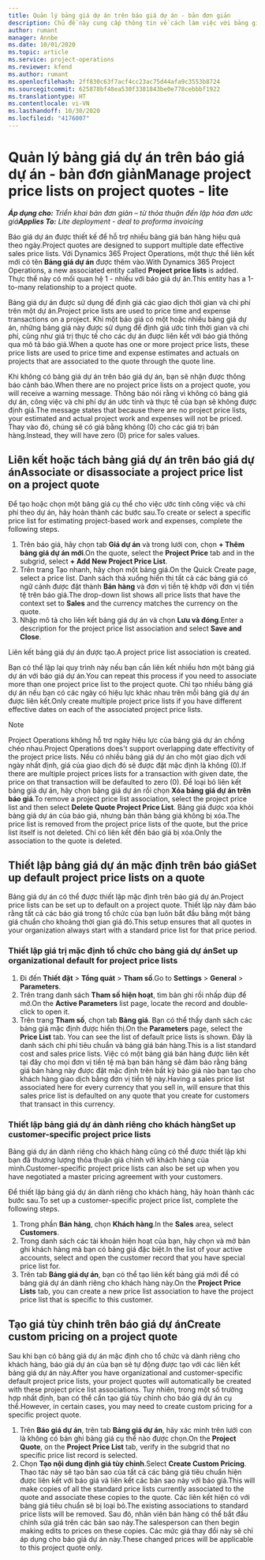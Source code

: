 ```yaml
---
title: Quản lý bảng giá dự án trên báo giá dự án - bản đơn giản
description: Chủ đề này cung cấp thông tin về cách làm việc với bảng giá dự án trên báo giá. (Sales)
author: rumant
manager: Annbe
ms.date: 10/01/2020
ms.topic: article
ms.service: project-operations
ms.reviewer: kfend
ms.author: rumant
ms.openlocfilehash: 2ff830c63f7acf4cc23ac75d44afa9c3553b8724
ms.sourcegitcommit: 625878bf48ea530f3381843be0e778cebbbf1922
ms.translationtype: HT
ms.contentlocale: vi-VN
ms.lasthandoff: 10/30/2020
ms.locfileid: "4176007"
---
```

# <a name="manage-project-price-lists-on-project-quotes---lite"></a><span data-ttu-id="9cba7-104">Quản lý bảng giá dự án trên báo giá dự án - bản đơn giản</span><span class="sxs-lookup"><span data-stu-id="9cba7-104">Manage project price lists on project quotes - lite</span></span>

<span data-ttu-id="9cba7-105">_**Áp dụng cho:** Triển khai bản đơn giản – từ thỏa thuận đến lập hóa đơn ước giá_</span><span class="sxs-lookup"><span data-stu-id="9cba7-105">_**Applies To:** Lite deployment - deal to proforma invoicing_</span></span>

<span data-ttu-id="9cba7-106">Báo giá dự án được thiết kế để hỗ trợ nhiều bảng giá bán hàng hiệu quả theo ngày.</span><span class="sxs-lookup"><span data-stu-id="9cba7-106">Project quotes are designed to support multiple date effective sales price lists.</span></span> <span data-ttu-id="9cba7-107">Với Dynamics 365 Project Operations, một thực thể liên kết mới có tên **Bảng giá dự án** được thêm vào.</span><span class="sxs-lookup"><span data-stu-id="9cba7-107">With Dynamics 365 Project Operations, a new associated entity called **Project price lists** is added.</span></span> <span data-ttu-id="9cba7-108">Thực thể này có mối quan hệ 1 - nhiều với báo giá dự án.</span><span class="sxs-lookup"><span data-stu-id="9cba7-108">This entity has a 1-to-many relationship to a project quote.</span></span>

<span data-ttu-id="9cba7-109">Bảng giá dự án được sử dụng để định giá các giao dịch thời gian và chi phí trên một dự án.</span><span class="sxs-lookup"><span data-stu-id="9cba7-109">Project price lists are used to price time and expense transactions on a project.</span></span> <span data-ttu-id="9cba7-110">Khi một báo giá có một hoặc nhiều bảng giá dự án, những bảng giá này được sử dụng để định giá ước tính thời gian và chi phí, cũng như giá trị thực tế cho các dự án được liên kết với báo giá thông qua mô tả báo giá.</span><span class="sxs-lookup"><span data-stu-id="9cba7-110">When a quote has one or more project price lists, these price lists are used to price time and expense estimates and actuals on projects that are associated to the quote through the quote line.</span></span>

<span data-ttu-id="9cba7-111">Khi không có bảng giá dự án trên báo giá dự án, bạn sẽ nhận được thông báo cảnh báo.</span><span class="sxs-lookup"><span data-stu-id="9cba7-111">When there are no project price lists on a project quote, you will receive a warning message.</span></span> <span data-ttu-id="9cba7-112">Thông báo nói rằng vì không có bảng giá dự án, công việc và chi phí dự án ước tính và thực tế của bạn sẽ không được định giá.</span><span class="sxs-lookup"><span data-stu-id="9cba7-112">The message states that because there are no project price lists, your estimated and actual project work and expenses will not be priced.</span></span> <span data-ttu-id="9cba7-113">Thay vào đó, chúng sẽ có giá bằng không (0) cho các giá trị bán hàng.</span><span class="sxs-lookup"><span data-stu-id="9cba7-113">Instead, they will have zero (0) price for sales values.</span></span>

## <a name="associate-or-disassociate-a-project-price-list-on-a-project-quote"></a><span data-ttu-id="9cba7-114">Liên kết hoặc tách bảng giá dự án trên báo giá dự án</span><span class="sxs-lookup"><span data-stu-id="9cba7-114">Associate or disassociate a project price list on a project quote</span></span>

<span data-ttu-id="9cba7-115">Để tạo hoặc chọn một bảng giá cụ thể cho việc ước tính công việc và chi phí theo dự án, hãy hoàn thành các bước sau.</span><span class="sxs-lookup"><span data-stu-id="9cba7-115">To create or select a specific price list for estimating project-based work and expenses, complete the following steps.</span></span>

1. <span data-ttu-id="9cba7-116">Trên báo giá, hãy chọn tab **Giá dự án** và trong lưới con, chọn **+ Thêm bảng giá dự án mới**.</span><span class="sxs-lookup"><span data-stu-id="9cba7-116">On the quote, select the **Project Price** tab and in the subgrid, select **+ Add New Project Price List**.</span></span>
2. <span data-ttu-id="9cba7-117">Trên trang Tạo nhanh, hãy chọn một bảng giá.</span><span class="sxs-lookup"><span data-stu-id="9cba7-117">On the Quick Create page, select a price list.</span></span> <span data-ttu-id="9cba7-118">Danh sách thả xuống hiển thị tất cả các bảng giá có ngữ cảnh được đặt thành **Bán hàng** và đơn vị tiền tệ khớp với đơn vị tiền tệ trên báo giá.</span><span class="sxs-lookup"><span data-stu-id="9cba7-118">The drop-down list shows all price lists that have the context set to **Sales** and the currency matches the currency on the quote.</span></span>
4. <span data-ttu-id="9cba7-119">Nhập mô tả cho liên kết bảng giá dự án và chọn **Lưu và đóng**.</span><span class="sxs-lookup"><span data-stu-id="9cba7-119">Enter a description for the project price list association and select **Save and Close**.</span></span>

<span data-ttu-id="9cba7-120">Liên kết bảng giá dự án được tạo.</span><span class="sxs-lookup"><span data-stu-id="9cba7-120">A project price list association is created.</span></span>

<span data-ttu-id="9cba7-121">Bạn có thể lặp lại quy trình này nếu bạn cần liên kết nhiều hơn một bảng giá dự án với báo giá dự án.</span><span class="sxs-lookup"><span data-stu-id="9cba7-121">You can repeat this process if you need to associate more than one project price list to the project quote.</span></span> <span data-ttu-id="9cba7-122">Chỉ tạo nhiều bảng giá dự án nếu bạn có các ngày có hiệu lực khác nhau trên mỗi bảng giá dự án được liên kết.</span><span class="sxs-lookup"><span data-stu-id="9cba7-122">Only create multiple project price lists if you have different effective dates on each of the associated project price lists.</span></span>

> [!NOTE]
> <span data-ttu-id="9cba7-123">Project Operations không hỗ trợ ngày hiệu lực của bảng giá dự án chồng chéo nhau.</span><span class="sxs-lookup"><span data-stu-id="9cba7-123">Project Operations does't support overlapping date effectivity of the project price lists.</span></span> <span data-ttu-id="9cba7-124">Nếu có nhiều bảng giá dự án cho một giao dịch với ngày nhất định, giá của giao dịch đó sẽ được đặt mặc định là không (0).</span><span class="sxs-lookup"><span data-stu-id="9cba7-124">If there are multiple project prices lists for a transaction with given date, the price on that transaction will be defaulted to zero (0).</span></span>
<span data-ttu-id="9cba7-125">Để loại bỏ liên kết bảng giá dự án, hãy chọn bảng giá dự án rồi chọn **Xóa bảng giá dự án trên báo giá**.</span><span class="sxs-lookup"><span data-stu-id="9cba7-125">To remove a project price list association, select the project price list and then select **Delete Quote Project Price List**.</span></span> <span data-ttu-id="9cba7-126">Bảng giá được xóa khỏi bảng giá dự án của báo giá, nhưng bản thân bảng giá không bị xóa.</span><span class="sxs-lookup"><span data-stu-id="9cba7-126">The price list is removed from the project price lists of the quote, but the price list itself is not deleted.</span></span> <span data-ttu-id="9cba7-127">Chỉ có liên kết đến báo giá bị xóa.</span><span class="sxs-lookup"><span data-stu-id="9cba7-127">Only the association to the quote is deleted.</span></span>

## <a name="set-up-default-project-price-lists-on-a-quote"></a><span data-ttu-id="9cba7-128">Thiết lập bảng giá dự án mặc định trên báo giá</span><span class="sxs-lookup"><span data-stu-id="9cba7-128">Set up default project price lists on a quote</span></span>

<span data-ttu-id="9cba7-129">Bảng giá dự án có thể được thiết lập mặc định trên báo giá dự án.</span><span class="sxs-lookup"><span data-stu-id="9cba7-129">Project price lists can be set up to default on a project quote.</span></span> <span data-ttu-id="9cba7-130">Thiết lập này đảm bảo rằng tất cả các báo giá trong tổ chức của bạn luôn bắt đầu bằng một bảng giá chuẩn cho khoảng thời gian giá đó.</span><span class="sxs-lookup"><span data-stu-id="9cba7-130">This setup ensures that all quotes in your organization always start with a standard price list for that price period.</span></span>

### <a name="set-up-organizational-default-for-project-price-lists"></a><span data-ttu-id="9cba7-131">Thiết lập giá trị mặc định tổ chức cho bảng giá dự án</span><span class="sxs-lookup"><span data-stu-id="9cba7-131">Set up organizational default for project price lists</span></span>

1. <span data-ttu-id="9cba7-132">Đi đến **Thiết đặt** > **Tổng quát** > **Tham số**.</span><span class="sxs-lookup"><span data-stu-id="9cba7-132">Go to **Settings** > **General** > **Parameters**.</span></span>
2. <span data-ttu-id="9cba7-133">Trên trang danh sách **Tham số hiện hoạt**, tìm bản ghi rồi nhấp đúp để mở.</span><span class="sxs-lookup"><span data-stu-id="9cba7-133">On the **Active Parameters** list page, locate the record and double-click to open it.</span></span> 
3. <span data-ttu-id="9cba7-134">Trên trang **Tham số**, chọn tab **Bảng giá**. Bạn có thể thấy danh sách các bảng giá mặc định được hiển thị.</span><span class="sxs-lookup"><span data-stu-id="9cba7-134">On the **Parameters** page, select the **Price List** tab. You can see the list of default price lists is shown.</span></span> <span data-ttu-id="9cba7-135">Đây là danh sách chi phí tiêu chuẩn và bảng giá bán hàng.</span><span class="sxs-lookup"><span data-stu-id="9cba7-135">This is a list standard cost and sales price lists.</span></span> <span data-ttu-id="9cba7-136">Việc có một bảng giá bán hàng được liên kết tại đây cho mọi đơn vị tiền tệ mà bạn bán hàng sẽ đảm bảo rằng bảng giá bán hàng này được đặt mặc định trên bất kỳ báo giá nào bạn tạo cho khách hàng giao dịch bằng đơn vị tiền tệ này.</span><span class="sxs-lookup"><span data-stu-id="9cba7-136">Having a sales price list associated here for every currency that you sell in, will ensure that this sales price list is defaulted on any quote that you create for customers that transact in this currency.</span></span>

### <a name="set-up-customer-specific-project-price-lists"></a><span data-ttu-id="9cba7-137">Thiết lập bảng giá dự án dành riêng cho khách hàng</span><span class="sxs-lookup"><span data-stu-id="9cba7-137">Set up customer-specific project price lists</span></span>

<span data-ttu-id="9cba7-138">Bảng giá dự án dành riêng cho khách hàng cũng có thể được thiết lập khi bạn đã thương lượng thỏa thuận giá chính với khách hàng của mình.</span><span class="sxs-lookup"><span data-stu-id="9cba7-138">Customer-specific project price lists can also be set up when you have negotiated a master pricing agreement with your customers.</span></span>

<span data-ttu-id="9cba7-139">Để thiết lập bảng giá dự án dành riêng cho khách hàng, hãy hoàn thành các bước sau.</span><span class="sxs-lookup"><span data-stu-id="9cba7-139">To set up a customer-specific project price list, complete the following steps.</span></span>

1. <span data-ttu-id="9cba7-140">Trong phần **Bán hàng**, chọn **Khách hàng**.</span><span class="sxs-lookup"><span data-stu-id="9cba7-140">In the **Sales** area, select **Customers**.</span></span>
2. <span data-ttu-id="9cba7-141">Trong danh sách các tài khoản hiện hoạt của bạn, hãy chọn và mở bản ghi khách hàng mà bạn có bảng giá đặc biệt.</span><span class="sxs-lookup"><span data-stu-id="9cba7-141">In the list of your active accounts, select and open the customer record that you have special price list for.</span></span>
3. <span data-ttu-id="9cba7-142">Trên tab **Bảng giá dự án**, bạn có thể tạo liên kết bảng giá mới để có bảng giá dự án dành riêng cho khách hàng này.</span><span class="sxs-lookup"><span data-stu-id="9cba7-142">On the **Project Price Lists** tab, you can create a new price list association to have the project price list that is specific to this customer.</span></span>

## <a name="create-custom-pricing-on-a-project-quote"></a><span data-ttu-id="9cba7-143">Tạo giá tùy chỉnh trên báo giá dự án</span><span class="sxs-lookup"><span data-stu-id="9cba7-143">Create custom pricing on a project quote</span></span>

<span data-ttu-id="9cba7-144">Sau khi bạn có bảng giá dự án mặc định cho tổ chức và dành riêng cho khách hàng, báo giá dự án của bạn sẽ tự động được tạo với các liên kết bảng giá dự án này.</span><span class="sxs-lookup"><span data-stu-id="9cba7-144">After you have organizational and customer-specific default project price lists, your project quotes will automatically be created with these project price list associations.</span></span> <span data-ttu-id="9cba7-145">Tuy nhiên, trong một số trường hợp nhất định, bạn có thể cần tạo giá tùy chỉnh cho báo giá dự án cụ thể.</span><span class="sxs-lookup"><span data-stu-id="9cba7-145">However, in certain cases, you may need to create custom pricing for a specific project quote.</span></span> 

1. <span data-ttu-id="9cba7-146">Trên **Báo giá dự án**, trên tab **Bảng giá dự án**, hãy xác minh trên lưới con là không có bản ghi bảng giá cụ thể nào được chọn.</span><span class="sxs-lookup"><span data-stu-id="9cba7-146">On the **Project Quote**, on the **Project Price List** tab, verify in the subgrid that no specific price list record is selected.</span></span>
2. <span data-ttu-id="9cba7-147">Chọn **Tạo nội dung định giá tùy chỉnh**.</span><span class="sxs-lookup"><span data-stu-id="9cba7-147">Select **Create Custom Pricing**.</span></span> <span data-ttu-id="9cba7-148">Thao tác này sẽ tạo bản sao của tất cả các bảng giá tiêu chuẩn hiện được liên kết với báo giá và liên kết các bản sao này với báo giá.</span><span class="sxs-lookup"><span data-stu-id="9cba7-148">This will make copies of all the standard price lists currently associated to the quote and associate these copies to the quote.</span></span> <span data-ttu-id="9cba7-149">Các liên kết hiện có với bảng giá tiêu chuẩn sẽ bị loại bỏ.</span><span class="sxs-lookup"><span data-stu-id="9cba7-149">The existing associations to standard price lists will be removed.</span></span> <span data-ttu-id="9cba7-150">Sau đó, nhân viên bán hàng có thể bắt đầu chỉnh sửa giá trên các bản sao này.</span><span class="sxs-lookup"><span data-stu-id="9cba7-150">The salesperson can then begin making edits to prices on these copies.</span></span> <span data-ttu-id="9cba7-151">Các mức giá thay đổi này sẽ chỉ áp dụng cho báo giá dự án này.</span><span class="sxs-lookup"><span data-stu-id="9cba7-151">These changed prices will be applicable to this project quote only.</span></span>
